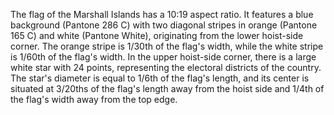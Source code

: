 The flag of the Marshall Islands has a 10:19 aspect ratio. It features a blue background (Pantone 286 C) with two diagonal stripes in orange (Pantone 165 C) and white (Pantone White), originating from the lower hoist-side corner. The orange stripe is 1/30th of the flag's width, while the white stripe is 1/60th of the flag's width. In the upper hoist-side corner, there is a large white star with 24 points, representing the electoral districts of the country. The star's diameter is equal to 1/6th of the flag's length, and its center is situated at 3/20ths of the flag's length away from the hoist side and 1/4th of the flag's width away from the top edge.